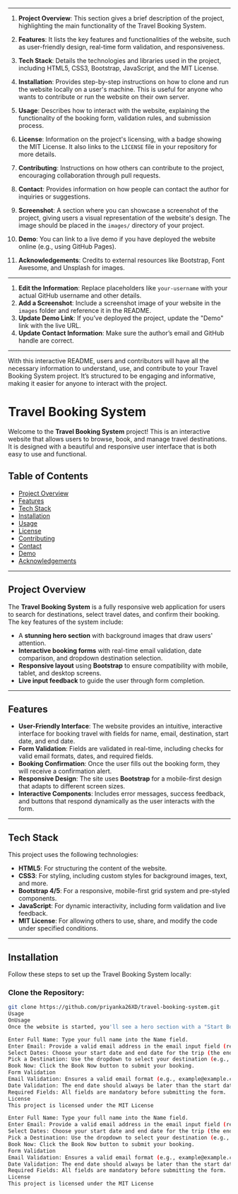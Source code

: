 
---



1. **Project Overview**: This section gives a brief description of the project, highlighting the main functionality of the Travel Booking System.
   
2. **Features**: It lists the key features and functionalities of the website, such as user-friendly design, real-time form validation, and responsiveness.
   
3. **Tech Stack**: Details the technologies and libraries used in the project, including HTML5, CSS3, Bootstrap, JavaScript, and the MIT License.

4. **Installation**: Provides step-by-step instructions on how to clone and run the website locally on a user's machine. This is useful for anyone who wants to contribute or run the website on their own server.

5. **Usage**: Describes how to interact with the website, explaining the functionality of the booking form, validation rules, and submission process.

6. **License**: Information on the project's licensing, with a badge showing the MIT License. It also links to the `LICENSE` file in your repository for more details.

7. **Contributing**: Instructions on how others can contribute to the project, encouraging collaboration through pull requests.

8. **Contact**: Provides information on how people can contact the author for inquiries or suggestions.

9. **Screenshot**: A section where you can showcase a screenshot of the project, giving users a visual representation of the website's design. The image should be placed in the `images/` directory of your project.

10. **Demo**: You can link to a live demo if you have deployed the website online (e.g., using GitHub Pages).

11. **Acknowledgements**: Credits to external resources like Bootstrap, Font Awesome, and Unsplash for images.

---



1. **Edit the Information**: Replace placeholders like `your-username` with your actual GitHub username and other details.
2. **Add a Screenshot**: Include a screenshot image of your website in the `images` folder and reference it in the README.
3. **Update Demo Link**: If you’ve deployed the project, update the "Demo" link with the live URL.
4. **Update Contact Information**: Make sure the author’s email and GitHub handle are correct.
   
---

With this interactive README, users and contributors will have all the necessary information to understand, use, and contribute to your Travel Booking System project. It’s structured to be engaging and informative, making it easier for anyone to interact with the project.
# Travel Booking System

Welcome to the **Travel Booking System** project! This is an interactive website that allows users to browse, book, and manage travel destinations. It is designed with a beautiful and responsive user interface that is both easy to use and functional. 

## Table of Contents
- [Project Overview](#project-overview)
- [Features](#features)
- [Tech Stack](#tech-stack)
- [Installation](#installation)
- [Usage](#usage)
- [License](#license)
- [Contributing](#contributing)
- [Contact](#contact)
- [Demo](#demo)
- [Acknowledgements](#acknowledgements)

---

## Project Overview

The **Travel Booking System** is a fully responsive web application for users to search for destinations, select travel dates, and confirm their booking. The key features of the system include:

- A **stunning hero section** with background images that draw users' attention.
- **Interactive booking forms** with real-time email validation, date comparison, and dropdown destination selection.
- **Responsive layout** using **Bootstrap** to ensure compatibility with mobile, tablet, and desktop screens.
- **Live input feedback** to guide the user through form completion.

---

## Features

- **User-Friendly Interface**: The website provides an intuitive, interactive interface for booking travel with fields for name, email, destination, start date, and end date.
- **Form Validation**: Fields are validated in real-time, including checks for valid email formats, dates, and required fields.
- **Booking Confirmation**: Once the user fills out the booking form, they will receive a confirmation alert.
- **Responsive Design**: The site uses **Bootstrap** for a mobile-first design that adapts to different screen sizes.
- **Interactive Components**: Includes error messages, success feedback, and buttons that respond dynamically as the user interacts with the form.

---

## Tech Stack

This project uses the following technologies:

- **HTML5**: For structuring the content of the website.
- **CSS3**: For styling, including custom styles for background images, text, and more.
- **Bootstrap 4/5**: For a responsive, mobile-first grid system and pre-styled components.
- **JavaScript**: For dynamic interactivity, including form validation and live feedback.
- **MIT License**: For allowing others to use, share, and modify the code under specified conditions.

---

## Installation

Follow these steps to set up the Travel Booking System locally:

### Clone the Repository:
```bash
git clone https://github.com/priyanka26XD/travel-booking-system.git
Usage
OnUsage
Once the website is started, you'll see a hero section with a "Start Booking" button. Here's how to use the booking form:

Enter Full Name: Type your full name into the Name field.
Enter Email: Provide a valid email address in the email input field (real-time validation will ensure the correct format).
Select Dates: Choose your start date and end date for the trip (the end date must be later than the start date).
Pick a Destination: Use the dropdown to select your destination (e.g., Paris, New York, Tokyo, etc.).
Book Now: Click the Book Now button to submit your booking.
Form Validation
Email Validation: Ensures a valid email format (e.g., example@example.com).
Date Validation: The end date should always be later than the start date.
Required Fields: All fields are mandatory before submitting the form.
License
This project is licensed under the MIT License

Enter Full Name: Type your full name into the Name field.
Enter Email: Provide a valid email address in the email input field (real-time validation will ensure the correct format).
Select Dates: Choose your start date and end date for the trip (the end date must be later than the start date).
Pick a Destination: Use the dropdown to select your destination (e.g., Paris, New York, Tokyo, etc.).
Book Now: Click the Book Now button to submit your booking.
Form Validation
Email Validation: Ensures a valid email format (e.g., example@example.com).
Date Validation: The end date should always be later than the start date.
Required Fields: All fields are mandatory before submitting the form.
License
This project is licensed under the MIT License


